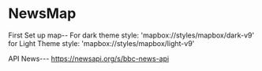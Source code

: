 # NewsMap
First Set up map--
    For dark theme
        style: 'mapbox://styles/mapbox/dark-v9'
    for Light Theme 
        style: 'mapbox://styles/mapbox/light-v9'


API News---
https://newsapi.org/s/bbc-news-api